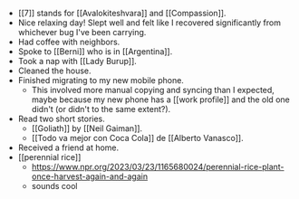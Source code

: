 - [[7]] stands for [[Avalokiteshvara]] and [[Compassion]].
- Nice relaxing day! Slept well and felt like I recovered significantly from whichever bug I've been carrying.
- Had coffee with neighbors.
- Spoke to [[Berni]] who is in [[Argentina]].
- Took a nap with [[Lady Burup]].
- Cleaned the house.
- Finished migrating to my new mobile phone.
  - This involved more manual copying and syncing than I expected, maybe because my new phone has a [[work profile]] and the old one didn't (or didn't to the same extent?).
- Read two short stories.
  - [[Goliath]] by [[Neil Gaiman]].
  - [[Todo va mejor con Coca Cola]] de [[Alberto Vanasco]].
- Received a friend at home.
- [[perennial rice]] 
  - https://www.npr.org/2023/03/23/1165680024/perennial-rice-plant-once-harvest-again-and-again
  - sounds cool
